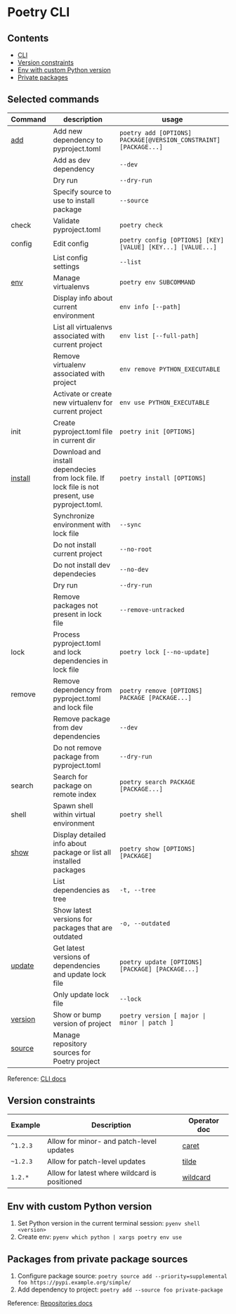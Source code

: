 # Poetry CLI

## Contents
- [CLI](#selected-commands)
- [Version constraints](#version-constraints)
- [Env with custom Python version](#env-with-custom-python-version)
- [Private packages](#packages-from-private-package-sources)

## Selected commands

| Command | description | usage |
| ------- | ----------- | ----- |
|[add](https://python-poetry.org/docs/cli/#add)|Add new dependency to pyproject.toml|`poetry add [OPTIONS] PACKAGE[@VERSION_CONSTRAINT] [PACKAGE...]`|
||Add as dev dependency|`--dev`|
||Dry run|`--dry-run`|
||Specify source to use to install package|`--source`|
|check|Validate pyproject.toml|`poetry check`|
|config|Edit config|`poetry config [OPTIONS] [KEY] [VALUE] [KEY...] [VALUE...]`|
||List config settings|`--list`|
|[env](https://python-poetry.org/docs/managing-environments/)|Manage virtualenvs|`poetry env SUBCOMMAND`|
||Display info about current environment|`env info [--path]`|
||List all virtualenvs associated with current project|`env list [--full-path]`|
||Remove virtualenv associated with project|`env remove PYTHON_EXECUTABLE`|
||Activate or create new virtualenv for current project|`env use PYTHON_EXECUTABLE`|
|init|Create pyproject.toml file in current dir|`poetry init [OPTIONS]`|
|[install](https://python-poetry.org/docs/cli/#install)|Download and install dependecies from lock file. If lock file is not present, use pyproject.toml.|`poetry install [OPTIONS]`|
||Synchronize environment with lock file|`--sync`|
||Do not install current project|`--no-root`|
||Do not install dev dependecies|`--no-dev`|
||Dry run|`--dry-run`|
||Remove packages not present in lock file|`--remove-untracked`|
|lock|Process pyproject.toml and lock dependencies in lock file|`poetry lock [--no-update]`|
|remove|Remove dependency from pyproject.toml and lock file|`poetry remove [OPTIONS] PACKAGE [PACKAGE...]`|
||Remove package from dev dependencies|`--dev`|
||Do not remove package from pyproject.toml|`--dry-run`|
|search|Search for package on remote index|`poetry search PACKAGE [PACKAGE...]`|
|shell|Spawn shell within virtual environment|`poetry shell`|
|[show](https://python-poetry.org/docs/cli/#show)|Display detailed info about package or list all installed packages|`poetry show [OPTIONS] [PACKAGE]`|
||List dependencies as tree|`-t, --tree`|
||Show latest versions for packages that are outdated|`-o, --outdated`|
|[update](https://python-poetry.org/docs/cli/#update)|Get latest versions of dependencies and update lock file|`poetry update [OPTIONS] [PACKAGE] [PACKAGE...]`|
||Only update lock file|`--lock`|
|[version](https://python-poetry.org/docs/master/cli/#version)|Show or bump version of project|`poetry version [ major \| minor \| patch ]`|
|[source](https://python-poetry.org/docs/cli/#source)|Manage repository sources for Poetry project||

Reference: [CLI docs](https://python-poetry.org/docs/cli/)

## Version constraints
| Example | Description | Operator doc |
| -------- | ----------- | -------- |
|`^1.2.3`|Allow for minor- and patch-level updates|[caret](https://python-poetry.org/docs/dependency-specification/#caret-requirements)|
|`~1.2.3`|Allow for patch-level updates|[tilde](https://python-poetry.org/docs/dependency-specification/#tilde-requirements)|
|`1.2.*`|Allow for latest where wildcard is positioned|[wildcard](https://python-poetry.org/docs/dependency-specification/#wildcard-requirements)|

## Env with custom Python version

1. Set Python version in the current terminal session: `pyenv shell <version>`
1. Create env: `pyenv which python | xargs poetry env use`

## Packages from private package sources

1. Configure package source: `poetry source add --priority=supplemental foo https://pypi.example.org/simple/`
1. Add dependency to project: `poetry add --source foo private-package`

Reference: [Repositories docs](https://python-poetry.org/docs/repositories/)

